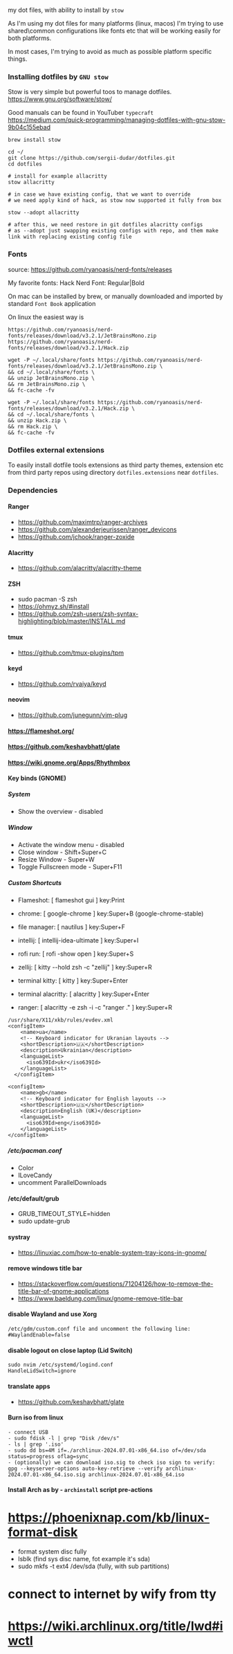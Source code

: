 my dot files, with ability to install by `stow`

As I'm using my dot files for many platforms (linux, macos)
I'm trying to use shared\common configurations like fonts etc
that will be working easily for both platforms.

In most cases, I'm trying to avoid as much as possible platform specific things.

### Installing dotfiles by `GNU stow`

Stow is very simple but powerful toos to manage dotfiles.
<https://www.gnu.org/software/stow/>

Good manuals can be found in YouTuber `typecraft`
<https://medium.com/quick-programming/managing-dotfiles-with-gnu-stow-9b04c155ebad>

```
brew install stow

cd ~/
git clone https://github.com/sergii-dudar/dotfiles.git
cd dotfiles

# install for example allacritty
stow allacritty

# in case we have existing config, that we want to override
# we need apply kind of hack, as stow now supported it fully from box

stow --adopt allacritty

# after this, we need restore in git dotfiles alacritty configs
# as --adopt just swapping existing configs with repo, and them make link with replacing existing config file 

```

### Fonts

source: <https://github.com/ryanoasis/nerd-fonts/releases>

My favorite fonts: Hack Nerd Font: Regular|Bold

On mac can be installed by brew, or manually downloaded and imported by standard `Font Book` application

On linux the easiest way is

```
https://github.com/ryanoasis/nerd-fonts/releases/download/v3.2.1/JetBrainsMono.zip
https://github.com/ryanoasis/nerd-fonts/releases/download/v3.2.1/Hack.zip

wget -P ~/.local/share/fonts https://github.com/ryanoasis/nerd-fonts/releases/download/v3.2.1/JetBrainsMono.zip \
&& cd ~/.local/share/fonts \
&& unzip JetBrainsMono.zip \
&& rm JetBrainsMono.zip \
&& fc-cache -fv

wget -P ~/.local/share/fonts https://github.com/ryanoasis/nerd-fonts/releases/download/v3.2.1/Hack.zip \
&& cd ~/.local/share/fonts \
&& unzip Hack.zip \
&& rm Hack.zip \
&& fc-cache -fv
```

### Dotfiles external extensions

To easily install dotfile tools extensions as third party themes, extension etc
from third party repos using directory `dotfiles.extensions` near `dotfiles`.

### Dependencies

#### Ranger

- <https://github.com/maximtrp/ranger-archives>
- <https://github.com/alexanderjeurissen/ranger_devicons>
- <https://github.com/jchook/ranger-zoxide>

#### Alacritty

- <https://github.com/alacritty/alacritty-theme>

#### ZSH

- sudo pacman -S zsh
- <https://ohmyz.sh/#install>
- <https://github.com/zsh-users/zsh-syntax-highlighting/blob/master/INSTALL.md>

#### tmux

- <https://github.com/tmux-plugins/tpm>

#### keyd

- <https://github.com/rvaiya/keyd>

#### neovim

- <https://github.com/junegunn/vim-plug>

#### <https://flameshot.org/>

#### <https://github.com/keshavbhatt/glate>

#### <https://wiki.gnome.org/Apps/Rhythmbox>

#### Key binds (GNOME)

##### System

- Show the overview - disabled

##### Window

- Activate the window menu - disabled
- Close window - Shift+Super+C
- Resize Window - Super+W
- Toggle Fullscreen mode - Super+F11

##### Custom Shortcuts

- Flameshot:           [ flameshot gui ]  key:Print
- chrome:              [ google-chrome ]  key:Super+B (google-chrome-stable)
- file manager:        [ nautilus ]  key:Super+F
- intellij:            [ intellij-idea-ultimate ]  key:Super+I
- rofi run:            [ rofi -show open ]  key:Super+S
- zellij:              [ kitty --hold zsh -c "zellij" ]  key:Super+R
- terminal kitty:      [ kitty ]  key:Super+Enter

- terminal alacritty:  [ alacritty ]  key:Super+Enter
- ranger:              [ alacritty -e zsh -i -c "ranger ." ]  key:Super+R

````
/usr/share/X11/xkb/rules/evdev.xml
<configItem>
    <name>ua</name>
    <!-- Keyboard indicator for Ukranian layouts -->
    <shortDescription>🇺🇦</shortDescription>
    <description>Ukrainian</description>
    <languageList>
      <iso639Id>ukr</iso639Id>
    </languageList>
  </configItem>

<configItem>
    <name>gb</name>
    <!-- Keyboard indicator for English layouts -->
    <shortDescription>🇺🇸</shortDescription>
    <description>English (UK)</description>
    <languageList>
      <iso639Id>eng</iso639Id>
    </languageList>
</configItem>
````

##### /etc/pacman.conf

- Color
- ILoveCandy
- uncomment ParallelDownloads

#### /etc/default/grub

- GRUB_TIMEOUT_STYLE=hidden
- sudo update-grub

#### systray

- <https://linuxiac.com/how-to-enable-system-tray-icons-in-gnome/>

#### remove windows title bar

- <https://stackoverflow.com/questions/71204126/how-to-remove-the-title-bar-of-gnome-applications>
- <https://www.baeldung.com/linux/gnome-remove-title-bar>

#### disable Wayland and use Xorg

````
/etc/gdm/custom.conf file and uncomment the following line:
#WaylandEnable=false
````

#### disable logout on close laptop (Lid Switch)

````
sudo nvim /etc/systemd/logind.conf
HandleLidSwitch=ignore
````

#### translate apps

- <https://github.com/keshavbhatt/glate>

#### Burn iso from linux

````
- connect USB
- sudo fdisk -l | grep "Disk /dev/s"
- ls | grep '.iso'
- sudo dd bs=4M if=./archlinux-2024.07.01-x86_64.iso of=/dev/sda status=progress oflag=sync
- (optionally) we can download iso.sig to check iso sign to verify: gpg --keyserver-options auto-key-retrieve --verify archlinux-2024.07.01-x86_64.iso.sig archlinux-2024.07.01-x86_64.iso
````

#### Install Arch as by - `archinstall` script pre-actions

# <https://phoenixnap.com/kb/linux-format-disk>

- format system disc fully
- lsblk (find sys disc name, fot example it's sda)
- sudo mkfs -t ext4 /dev/sda (fully, with sub partitions)

# connect to internet by wify from tty

# <https://wiki.archlinux.org/title/Iwd#iwctl>
